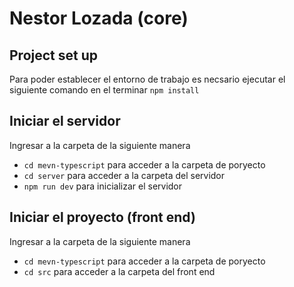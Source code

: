 # Nestor Lozada (core)
## Project set up 
Para poder establecer el entorno de trabajo es necsario ejecutar el siguiente comando en el terminar `npm install`
## Iniciar el servidor 
Ingresar a la carpeta de la siguiente manera
* `cd mevn-typescript` para acceder a la carpeta de poryecto 
* `cd server` para acceder a la carpeta del servidor
* `npm run dev` para inicializar el servidor

## Iniciar el proyecto (front end)
Ingresar a la carpeta de la siguiente manera
* `cd mevn-typescript` para acceder a la carpeta de poryecto 
* `cd src` para acceder a la carpeta del front end